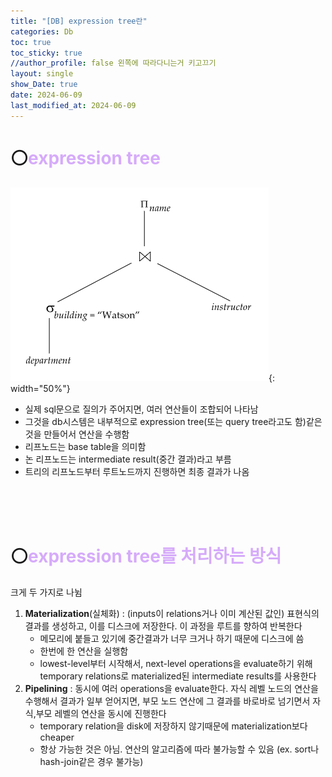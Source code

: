 ```yaml
---
title: "[DB] expression tree란"
categories: Db
toc: true
toc_sticky: true
//author_profile: false 왼쪽에 따라다니는거 키고끄기
layout: single
show_Date: true
date: 2024-06-09
last_modified_at: 2024-06-09
---
```


# ⚪<span style="color: #D6ABFA;">expression tree</span>

![image-20240610053512868](../../assets/images/2024-06-09-EvaluationOfExpressions/image-20240610053512868.png){: width="50%"}

- 실제 sql문으로 질의가 주어지면, 여러 연산들이 조합되어 나타남
- 그것을 db시스템은 내부적으로 expression tree(또는 query tree라고도 함)같은 것을 만들어서 연산을 수행함
- 리프노드는 base table을 의미함
- 논 리프노드는 intermediate result(중간 결과)라고 부름
- 트리의 리프노드부터 루트노드까지 진행하면 최종 결과가 나옴

<br>

<br>

<br>

# ⚪<span style="color: #D6ABFA;">expression tree를 처리하는 방식</span>

크게 두 가지로 나뉨

1. **Materialization**(실체화) : (inputs이 relations거나 이미 계산된 값인) 표현식의 결과를 생성하고, 이를 디스크에 저장한다. 이 과정을 루트를 향하여 반복한다  
   - 메모리에 붙들고 있기에 중간결과가 너무 크거나 하기 때문에 디스크에 씀
   - 한번에 한 연산을 실행함
   - lowest-level부터 시작해서, next-level operations을 evaluate하기 위해 temporary relations로 materialized된 intermediate results를 사용한다
2. **Pipelining** : 동시에 여러 operations을 evaluate한다. 자식 레벨 노드의 연산을 수행해서 결과가 일부 얻어지면, 부모 노드 연산에 그 결과를 바로바로 넘기면서 자식,부모 레벨의 연산을 동시에 진행한다  
   - temporary relation을 disk에 저장하지 않기때문에 materialization보다 cheaper
   - 항상 가능한 것은 아님. 연산의 알고리즘에 따라 불가능할 수 있음 (ex. sort나 hash-join같은 경우 불가능) 
